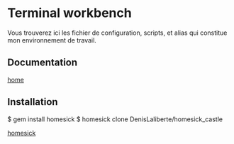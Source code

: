 Terminal workbench
==================

Vous trouverez ici les fichier de configuration, scripts, et alias qui constitue
mon environnement de travail.

Documentation
----
[home](home/)


Installation
--------
$ gem install homesick
$ homesick clone DenisLaliberte/homesick_castle

[ homesick ](https://github.com/technicalpickles/homesick)

